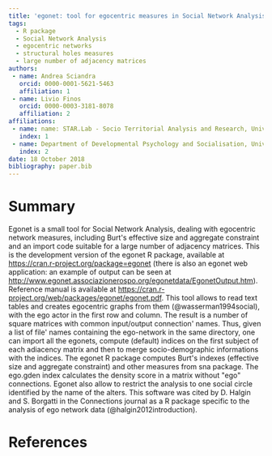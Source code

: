 ```yaml
---
title: 'egonet: tool for egocentric measures in Social Network Analysis'
tags:
  - R package
  - Social Network Analysis
  - egocentric networks
  - structural holes measures
  - large number of adjacency matrices
authors:
 - name: Andrea Sciandra
   orcid: 0000-0001-5621-5463
   affiliation: 1
 - name: Livio Finos
   orcid: 0000-0003-3181-8078
   affiliation: 2
affiliations:
 - name: name: STAR.Lab - Socio Territorial Analysis and Research, University of Padova
   index: 1
 - name: Department of Developmental Psychology and Socialisation, University of Padova
   index: 2
date: 18 October 2018
bibliography: paper.bib
---
```


# Summary
Egonet is a small tool for Social Network Analysis, dealing with egocentric network measures, including Burt's effective size and aggregate constraint and an import code suitable for a large number of adjacency matrices.
This is the development version of the egonet R package, available at https://cran.r-project.org/package=egonet (there is also an egonet web application: an example of output can be seen at http://www.egonet.associazionerospo.org/egonetdata/EgonetOutput.htm).
Reference manual is available at https://cran.r-project.org/web/packages/egonet/egonet.pdf.
This tool allows to read text tables and creates egocentric graphs from them (@wasserman1994social), with the ego actor in the first row and column. The result is a number of square matrices with common input/output connection' names. Thus, given a list of file' names containing the ego-network in the same directory, one can import all the egonets, compute (default) indices on the first subject of each adiacency matrix and then to merge socio-demographic informations with the indices.
The egonet R package computes Burt's indexes (effective size and aggregate constraint) and other measures from sna package. The ego.gden index calculates the density score in a matrix without "ego" connections. Egonet also allow to restrict the analysis to one social circle identified by the name of the alters.
This software was cited by D. Halgin and S. Borgatti in the Connections journal as a R package specific to the analysis of ego network data (@halgin2012introduction).

# References
